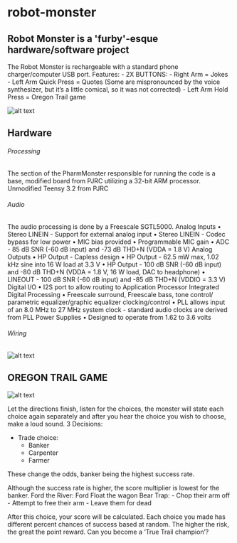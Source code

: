 # robot-monster
## Robot Monster is a 'furby'-esque hardware/software project

The Robot Monster is rechargeable with a standard phone charger/computer USB port.
Features:
	- 2X BUTTONS:
	- Right Arm = Jokes
	- Left Arm Quick Press = Quotes (Some are mispronounced by the voice synthesizer, but it’s a little comical, so it was not corrected)
	- Left Arm Hold Press = Oregon Trail game

![alt text][design]

[design]: https://i.imgur.com/UUB2Ms0.jpg?1 "Robot monster blueprint"

## Hardware

###### Processing

The section of the PharmMonster responsible for running the code is a base, modified board from PJRC utilizing a 32-bit ARM processor.
Unmodified Teensy 3.2 from PJRC

###### Audio
The audio processing is done by a Freescale SGTL5000. Analog Inputs
• Stereo LINEIN - Support for external analog input
• Stereo LINEIN - Codec bypass for low power
• MIC bias provided
• Programmable MIC gain
• ADC - 85 dB SNR (-60 dB input) and -73 dB THD+N (VDDA = 1.8 V) Analog Outputs
• HP Output - Capless design
• HP Output - 62.5 mW max, 1.02 kHz sine into 16 W load at 3.3 V • HP Output - 100 dB SNR (-60 dB input) and -80 dB THD+N (VDDA = 1.8 V, 16 W load, DAC to headphone)
• LINEOUT - 100 dB SNR (-60 dB input) and -85 dB THD+N (VDDIO = 3.3 V) Digital I/O
• I2S port to allow routing to Application Processor Integrated Digital Processing
• Freescale surround, Freescale bass, tone control/ parametric equalizer/graphic equalizer clocking/control
• PLL allows input of an 8.0 MHz to 27 MHz system clock - standard audio clocks are derived from PLL Power Supplies
• Designed to operate from 1.62 to 3.6 volts

###### Wiring

![alt text][wiring]

[wiring]: https://i.imgur.com/VG19hHe.png?1 "Wiring diagram"

## OREGON TRAIL GAME

![alt text][logo]

[logo]: https://i.imgur.com/4lCi1CB.png?1 "Oregon Trail Sign"

Let the directions finish, listen for the choices, the monster will state each choice again separately and after you hear the choice you wish to choose, make a loud sound.
3 Decisions:
- Trade choice:
	- Banker
	- Carpenter
	- Farmer

These change the odds, banker being the highest success rate.

Although the success rate is higher, the score multiplier is lowest for the banker.
Ford the River: Ford
Float the wagon Bear Trap:
	- Chop their arm off
	- Attempt to free their arm
	- Leave them for dead

After this choice, your score will be calculated. Each choice you made has different percent chances of success based at random. The higher the risk, the great the point reward.
Can you become a ‘True Trail champion’?
